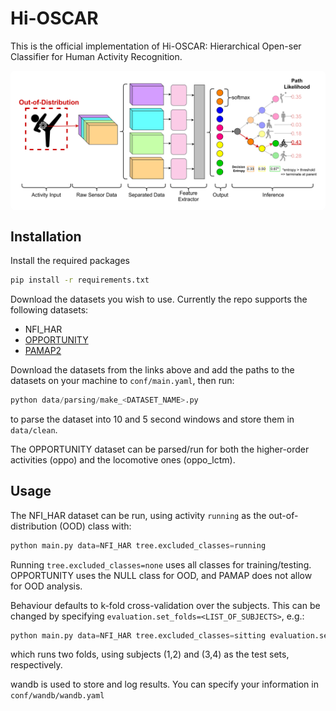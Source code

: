 # Hi-OSCAR

This is the official implementation of Hi-OSCAR: Hierarchical Open-ser Classifier for Human Activity Recognition.

<div style="background-color: white; padding: 10px; border-radius: 8px;">
  <img src="overview_image.png" alt="Hi-OSCAR methodology overview" width="600">
</div>

## Installation

Install the required packages 

```bash
pip install -r requirements.txt
```

Download the datasets you wish to use. Currently the repo supports the following datasets:
- NFI_HAR
- [OPPORTUNITY](https://archive.ics.uci.edu/dataset/226/opportunity+activity+recognition)
- [PAMAP2](https://archive.ics.uci.edu/dataset/231/pamap2+physical+activity+monitoring)

Download the datasets from the links above and add the paths to the datasets on your machine to `conf/main.yaml`, then run: 
```python 
python data/parsing/make_<DATASET_NAME>.py
```
to parse the dataset into 10 and 5 second windows and store them in `data/clean`.

The OPPORTUNITY dataset can be parsed/run for both the higher-order activities (oppo) and the locomotive ones (oppo_lctm).

## Usage

The NFI_HAR dataset can be run, using activity `running` as the out-of-distribution (OOD) class with:
```python 
python main.py data=NFI_HAR tree.excluded_classes=running
```
Running `tree.excluded_classes=none` uses all classes for training/testing.
OPPORTUNITY uses the NULL class for OOD, and PAMAP does not allow for OOD analysis.

Behaviour defaults to k-fold cross-validation over the subjects. This can be changed by specifying `evaluation.set_folds=<LIST_OF_SUBJECTS>`, e.g.:
```python 
python main.py data=NFI_HAR tree.excluded_classes=sitting evaluation.set_folds=[[1,2], [3,4]]
```
which runs two folds, using subjects (1,2) and (3,4) as the test sets, respectively.

wandb is used to store and log results. You can specify your information in `conf/wandb/wandb.yaml`

<!-- REFERENCE -->